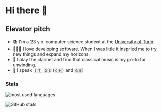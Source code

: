 # Hi there 👋


## Elevator pitch 

- 📚 I'm a 23 y.o. computer science student at the [University of Turin](https://www.unito.it).
- 👨🏻‍💻 I love developing software. When I was little it inspried me to try new things and expand my horizons.
- 🎵 I play the clarinet and find that classical music is my go-to for unwinding.
- 💬 I speak 🇮🇹, 🇩🇪 (🇨🇭) and 🇬🇧!

 

### Stats

![most used languages](https://readme-stats-rith.vercel.app/api/top-langs/?username=rithari&langs_count=6&layout=compact&count_private=true&hide=jupyter%20notebook,matlab,dockerfile,css,scss,makefile,make,cmake,applescript,shell)

![GitHub stats](https://readme-stats-rith.vercel.app/api/?username=rithari&show_icons=true&title_color=fff&icon_color=79ff97&text_color=9f9f9f&bg_color=151515)

